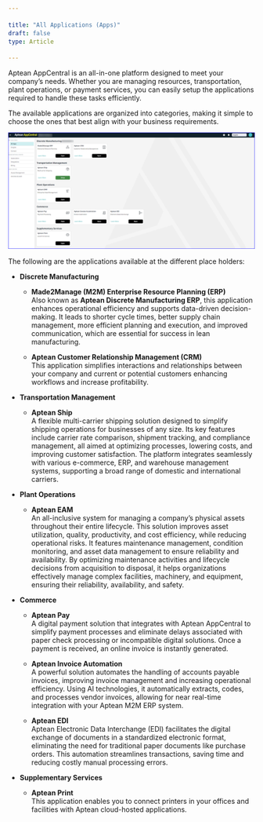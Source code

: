 ```yaml
---

title: "All Applications (Apps)"
draft: false
type: Article

---
```

Aptean AppCentral is an all-in-one platform designed to meet your company’s needs. Whether you are managing resources, transportation, plant operations, or payment services, you can easily setup the applications required to handle these tasks efficiently. 

The available applications are organized into categories, making it simple to choose the ones that best align with your business requirements.

![all-apps](assets/Images/all-apps.png)

The following are the applications available at the different place holders:

-   **Discrete Manufacturing**
    - **Made2Manage (M2M) Enterprise Resource Planning (ERP)** <br> Also known as **Aptean Discrete Manufacturing ERP**, this application enhances operational efficiency and supports data-driven decision-making. It leads to shorter cycle times, better supply chain management, more efficient planning and execution, and improved communication, which are essential for success in lean manufacturing.

    -   **Aptean Customer Relationship Management (CRM)** <br>This application simplifies interactions and relationships between your company and current or potential customers enhancing workflows and increase profitability.
   
-   **Transportation Management**
    -   **Aptean Ship** <br> A flexible multi-carrier shipping solution designed to simplify shipping operations for businesses of any size. Its key features include carrier rate comparison, shipment tracking, and compliance management, all aimed at optimizing processes, lowering costs, and improving customer satisfaction. The platform integrates seamlessly with various e-commerce, ERP, and warehouse management systems, supporting a broad range of domestic and international carriers.

-   **Plant Operations**
    -   **Aptean EAM** <br> An all-inclusive system for managing a company’s physical assets throughout their entire lifecycle. This solution improves asset utilization, quality, productivity, and cost efficiency, while reducing operational risks. It features maintenance management, condition monitoring, and asset data management to ensure reliability and availability. By optimizing maintenance activities and lifecycle decisions from acquisition to disposal, it helps organizations effectively manage complex facilities, machinery, and equipment, ensuring their reliability, availability, and safety.

-   **Commerce**
    -   **Aptean Pay** <br>A digital payment solution that integrates with Aptean AppCentral to simplify payment processes and eliminate delays associated with paper check processing or incompatible digital solutions. Once a payment is received, an online invoice is instantly generated.

    -   **Aptean Invoice Automation** <br> A powerful solution automates the handling of accounts payable invoices, improving invoice management and increasing operational efficiency. Using AI technologies, it automatically extracts, codes, and processes vendor invoices, allowing for near real-time integration with your Aptean M2M ERP system.
    
    -  **Aptean EDI** <br> Aptean Electronic Data Interchange (EDI) facilitates the digital exchange of documents in a standardized electronic format, eliminating the need for traditional paper documents like purchase orders. This automation streamlines transactions, saving time and reducing costly manual processing errors.

-   **Supplementary Services**
    -   **Aptean Print** <br> This application enables you to connect printers in your offices and facilities with Aptean cloud-hosted applications. 
